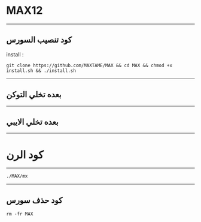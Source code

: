 MAX12
==============

______________________________________________________________________________________________________________________

كود تنصيب السورس
------------

install :

```git clone https://github.com/MAXTAME/MAX && cd MAX && chmod +x install.sh && ./install.sh```

______________________________________________________________________________________________________________________

بعده تخلي التوكن
----------------

______________________________________________________________________________________________________________________

بعده تخلي الايبي 
----------------

______________________________________________________________________________________________________________________

كود الرن
========

______________________________________________________________________________________________________________________


```./MAX/mx```

______________________________________________________________________________________________________________________

كود حذف سورس
-------
```rm -fr MAX```
